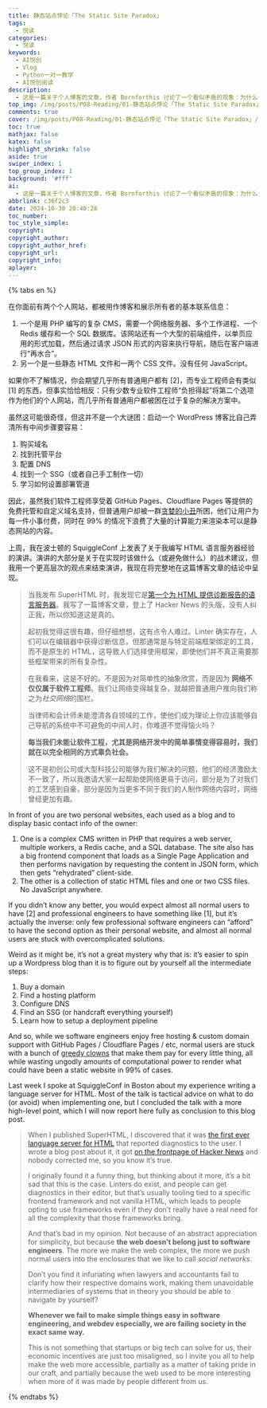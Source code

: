 ```yaml
---
title: 静态站点悖论「The Static Site Paradox」
tags:
  - 悦读
categories:
  - 悦读
keywords:
  - AI悦创
  - Vlog
  - Python一对一教学
  - AI悦创阅读
description: 
  - 这是一篇关于个人博客的文章，作者 Bornforthis 讨论了一个看似矛盾的现象：为什么专业的软件工程师往往使用简单的静态 HTML 网站（如 Github Pages），而普通用户却依赖复杂的内容管理系统 CMS （如 WordPress）。
top_img: /img/posts/P08-Reading/01-静态站点悖论「The Static Site Paradox」/静态站点悖论.png
comments: true
cover: /img/posts/P08-Reading/01-静态站点悖论「The Static Site Paradox」/静态站点悖论.webp
toc: true
mathjax: false
katex: false
highlight_shrink: false
aside: true
swiper_index: 1
top_group_index: 1
background: '#fff'
ai: 
  - 这是一篇关于个人博客的文章，作者 Bornforthis 讨论了一个看似矛盾的现象：为什么专业的软件工程师往往使用简单的静态 HTML 网站（如 Github Pages），而普通用户却依赖复杂的内容管理系统 CMS （如 WordPress）。
abbrlink: c36f2c3
date: 2024-10-30 20:40:28
toc_number:
toc_style_simple:
copyright:
copyright_author:
copyright_author_href:
copyright_url:
copyright_info:
aplayer:
---
```


{% tabs en %}

<!-- tab ZH -->

在你面前有两个个人网站，都被用作博客和展示所有者的基本联系信息：

1. 一个是用 PHP 编写的复杂 CMS，需要一个网络服务器、多个工作进程、一个 Redis 缓存和一个 SQL 数据库。该网站还有一个大型的前端组件，以单页应用的形式加载，然后通过请求 JSON 形式的内容来执行导航，随后在客户端进行“再水合”。
2. 另一个是一些静态 HTML 文件和一两个 CSS 文件。没有任何 JavaScript。

如果你不了解情况，你会期望几乎所有普通用户都有 [2]，而专业工程师会有类似 [1] 的东西，但事实恰恰相反：只有少数专业软件工程师“负担得起”将第二个选项作为他们的个人网站，而几乎所有普通用户都被困在过于复杂的解决方案中。

虽然这可能很奇怪，但这并不是一个大谜团：启动一个 WordPress 博客比自己弄清所有中间步骤要容易：

1. 购买域名
2. 找到托管平台
3. 配置 DNS
4. 找到一个 SSG（或者自己手工制作一切）
5. 学习如何设置部署管道

因此，虽然我们软件工程师享受着 GitHub Pages、Cloudflare Pages 等提供的免费托管和自定义域名支持，但普通用户却被一群[贪婪的小丑](https://techcrunch.com/2024/10/04/wordpress-vs-wp-engine-drama-explained/)所困，他们让用户为每一件小事付费，同时在 99% 的情况下浪费了大量的计算能力来渲染本可以是静态网站的内容。

上周，我在波士顿的 SquiggleConf 上发表了关于我编写 HTML 语言服务器经验的演讲。演讲的大部分是关于在实现时该做什么（或避免做什么）的战术建议，但我用一个更高层次的观点来结束演讲，我现在将完整地在这篇博客文章的结论中呈现。

> 当我发布 SuperHTML 时，我发现它是[第一个为 HTML 提供诊断报告的语言服务器](https://kristoff.it/blog/first-html-lsp/)。我写了一篇博客文章，登上了 Hacker News 的头版，没有人纠正我，所以你知道这是真的。
>
> 起初我觉得这很有趣，但仔细想想，这有点令人难过。Linter 确实存在，人们可以在编辑器中获得诊断信息，但那通常是与特定前端框架绑定的工具，而不是原生的 HTML，这导致人们选择使用框架，即使他们并不真正需要那些框架带来的所有复杂性。
>
> 在我看来，这是不好的。不是因为对简单性的抽象欣赏，而是因为 **网络不仅仅属于软件工程师**。我们让网络变得越复杂，就越把普通用户推向我们称之为*社交网络*的围栏。
>
> 当律师和会计师未能澄清各自领域的工作，使他们成为理论上你应该能够自己导航的系统中不可避免的中间人时，你难道不觉得恼火吗？
>
> **每当我们未能让软件工程，尤其是网络开发中的简单事情变得容易时，我们就在以完全相同的方式辜负社会。**
>
> 这不是初创公司或大型科技公司能够为我们解决的问题，他们的经济激励太不一致了，所以我邀请大家一起帮助使网络更易于访问，部分是为了对我们的工艺感到自豪，部分是因为当更多不同于我们的人制作网络内容时，网络曾经更加有趣。


<!-- endtab -->

<!-- tab EN -->

In front of you are two personal websites, each used as a blog and to display basic contact info of the owner:

1. One is a complex CMS written in PHP that requires a web server, multiple workers, a Redis cache, and a SQL database. The site also has a big frontend component that loads as a Single Page Application and then performs navigation by requesting the content in JSON form, which then gets “rehydrated” client-side.
2. The other is a collection of static HTML files and one or two CSS files. No JavaScript anywhere.

If you didn’t know any better, you would expect almost all normal users to have [2] and professional engineers to have something like [1], but it’s actually the inverse: only few professional software engineers can “afford” to have the second option as their personal website, and almost all normal users are stuck with overcomplicated solutions.

Weird as it might be, it’s not a great mystery why that is: it’s easier to spin up a Wordpress blog than it is to figure out by yourself all the intermediate steps:

1. Buy a domain
2. Find a hosting platform
3. Configure DNS
4. Find an SSG (or handcraft everything yourself)
5. Learn how to setup a deployment pipeline

And so, while we software engineers enjoy free hosting & custom domain support with GitHub Pages / Cloudflare Pages / etc, normal users are stuck with a bunch of [greedy clowns](https://techcrunch.com/2024/10/04/wordpress-vs-wp-engine-drama-explained/) that make them pay for every little thing, all while wasting ungodly amounts of computational power to render what could have been a static website in 99% of cases.

Last week I spoke at SquiggleConf in Boston about my experience writing a language server for HTML. Most of the talk is tactical advice on what to do (or avoid) when implementing one, but I concluded the talk with a more high-level point, which I will now report here fully as conclusion to this blog post.

> When I published SuperHTML, I discovered that it was [the first ever language server for HTML](https://kristoff.it/blog/first-html-lsp/) that reported diagnostics to the user. I wrote a blog post about it, it got [on the frontpage of Hacker News](https://news.ycombinator.com/item?id=41512213) and nobody corrected me, so you know it’s true.
>
> I originally found it a funny thing, but thinking about it more, it’s a bit sad that this is the case. Linters do exist, and people can get diagnostics in their editor, but that’s usually tooling tied to a specific frontend framework and not vanilla HTML, which leads to people opting to use frameworks even if they don’t really have a real need for all the complexity that those frameworks bring.
>
> And that’s bad in my opinion. Not because of an abstract appreciation for simplicity, but because **the web doesn’t belong just to software engineers**. The more we make the web complex, the more we push normal users into the enclosures that we like to call *social networks*.
>
> Don’t you find it infuriating when lawyers and accountants fail to clarify how their respective domains work, making them unavoidable intermediaries of systems that in theory you should be able to navigate by yourself?
>
> **Whenever we fail to make simple things easy in software engineering, and webdev especially, we are failing society in the exact same way.**
>
> This is not something that startups or big tech can solve for us, their economic incentives are just too misaligned, so I invite you all to help make the web more accessible, partially as a matter of taking pride in our craft, and partially because the web used to be more interesting when more of it was made by people different from us.
<!-- endtab -->
{% endtabs %}